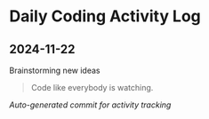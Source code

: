 # Daily Coding Activity Log

## 2024-11-22

Brainstorming new ideas

> Code like everybody is watching.

*Auto-generated commit for activity tracking*
